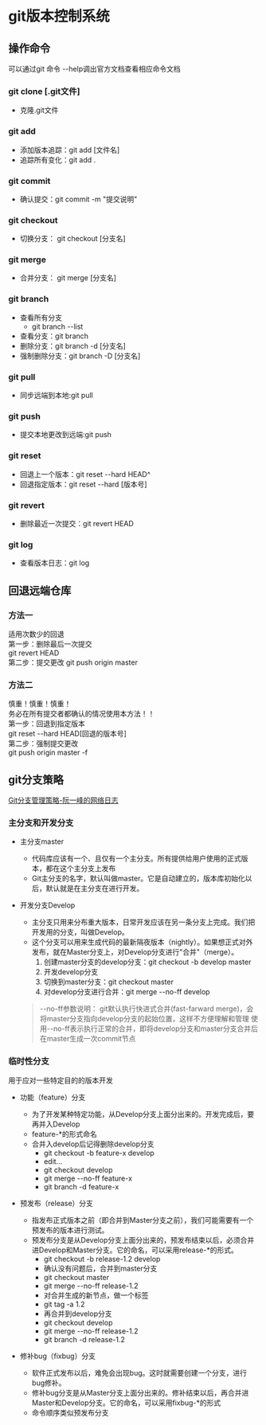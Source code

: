 # git版本控制系统

## 操作命令
可以通过git 命令 --help调出官方文档查看相应命令文档

### git clone [.git文件]
- 克隆.git文件

### git add
- 添加版本追踪：git add [文件名]
- 追踪所有变化：git add .

### git commit
- 确认提交：git commit -m "提交说明"

### git checkout
- 切换分支： git checkout [分支名]

### git merge
- 合并分支： git merge [分支名]

### git branch
- 查看所有分支
	- git branch --list
- 查看分支：git branch  
- 删除分支：git branch -d [分支名]
- 强制删除分支：git branch -D [分支名]

### git pull
- 同步远端到本地:git pull

### git push
- 提交本地更改到远端:git push

### git reset
- 回退上一个版本：git reset --hard HEAD^  
- 回退指定版本：git reset --hard [版本号]

### git revert
- 删除最近一次提交：git revert HEAD

### git log
- 查看版本日志：git log


## 回退远端仓库
### 方法一
适用次数少的回退  
第一步：删除最后一次提交  
git revert HEAD  
第二步：提交更改
git push origin master   
### 方法二
慎重！慎重！慎重！  
务必在所有提交者都确认的情况使用本方法！！   
第一步：回退到指定版本  
git reset --hard HEAD[回退的版本号]   
第二步：强制提交更改   
git push origin master -f   


## git分支策略
[Git分支管理策略-阮一峰的网络日志](http://www.ruanyifeng.com/blog/2012/07/git.html)

### 主分支和开发分支
- 主分支master
	- 代码库应该有一个、且仅有一个主分支。所有提供给用户使用的正式版本，都在这个主分支上发布
	- Git主分支的名字，默认叫做master。它是自动建立的，版本库初始化以后，默认就是在主分支在进行开发。
- 开发分支Develop
	- 主分支只用来分布重大版本，日常开发应该在另一条分支上完成。我们把开发用的分支，叫做Develop。
	- 这个分支可以用来生成代码的最新隔夜版本（nightly）。如果想正式对外发布，就在Master分支上，对Develop分支进行"合并"（merge）。
		1. 创建master分支的develop分支：git checkout -b develop master
		2. 开发develop分支
		3. 切换到master分支：git checkout master
		4. 对develop分支进行合并：git merge --no-ff develop

	>--no-ff参数说明：
	>git默认执行快进式合并(fast-farward merge)，会将master分支指向develop分支的起始位置，这样不方便理解和管理
	>使用--no-ff表示执行正常的合并，即将develop分支和master分支合并后在master生成一次commit节点

### 临时性分支
用于应对一些特定目的的版本开发

- 功能（feature）分支
	- 为了开发某种特定功能，从Develop分支上面分出来的。开发完成后，要再并入Develop
	- feature-*的形式命名
	- 合并入develop后记得删除develop分支
		- git checkout -b feature-x develop
		- edit...
		- git checkout develop
		- git merge --no-ff feature-x
		- git branch -d feature-x

- 预发布（release）分支
	- 指发布正式版本之前（即合并到Master分支之前），我们可能需要有一个预发布的版本进行测试。
	- 预发布分支是从Develop分支上面分出来的，预发布结束以后，必须合并进Develop和Master分支。它的命名，可以采用release-*的形式。
		- git checkout -b release-1.2 develop
		- 确认没有问题后，合并到master分支
		- git checkout master
		- git merge --no-ff release-1.2
		- 对合并生成的新节点，做一个标签
		- git tag -a 1.2
		- 再合并到develop分支
		- git checkout develop
		- git merge --no-ff release-1.2
		- git branch -d release-1.2
- 修补bug（fixbug）分支
	- 软件正式发布以后，难免会出现bug。这时就需要创建一个分支，进行bug修补。
	- 修补bug分支是从Master分支上面分出来的。修补结束以后，再合并进Master和Develop分支。它的命名，可以采用fixbug-*的形式
	- 命令顺序类似预发布分支




